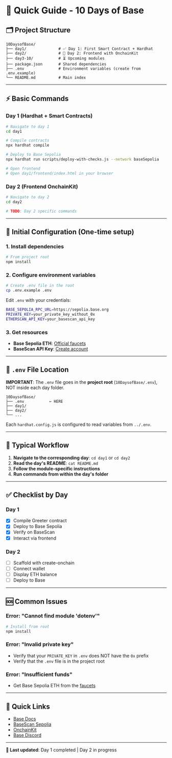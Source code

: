 # 📖 Quick Guide - 10 Days of Base

## 🗂️ Project Structure

```
10DaysofBase/
├── day1/              # ✅ Day 1: First Smart Contract + Hardhat
├── day2/              # 🔄 Day 2: Frontend with OnchainKit
├── day3-10/           # ⏳ Upcoming modules
├── package.json       # Shared dependencies
├── .env               # Environment variables (create from .env.example)
└── README.md          # Main index
```

---

## ⚡ Basic Commands

### Day 1 (Hardhat + Smart Contracts)
```bash
# Navigate to day 1
cd day1

# Compile contracts
npx hardhat compile

# Deploy to Base Sepolia
npx hardhat run scripts/deploy-with-checks.js --network baseSepolia

# Open frontend
# Open day1/frontend/index.html in your browser
```

### Day 2 (Frontend OnchainKit)
```bash
# Navigate to day 2
cd day2

# TODO: Day 2 specific commands
```

---

## 🔧 Initial Configuration (One-time setup)

### 1. Install dependencies
```bash
# From project root
npm install
```

### 2. Configure environment variables
```bash
# Create .env file in the root
cp .env.example .env
```

Edit `.env` with your credentials:
```bash
BASE_SEPOLIA_RPC_URL=https://sepolia.base.org
PRIVATE_KEY=your_private_key_without_0x
ETHERSCAN_API_KEY=your_basescan_api_key
```

### 3. Get resources
- **Base Sepolia ETH**: [Official faucets](https://docs.base.org/tools/network-faucets)
- **BaseScan API Key**: [Create account](https://basescan.org/apis)

---

## 📍 `.env` File Location

**IMPORTANT**: The `.env` file goes in the **project root** (`10DaysofBase/.env`), NOT inside each day folder.

```
10DaysofBase/
├── .env           ← HERE
├── day1/
├── day2/
└── ...
```

Each `hardhat.config.js` is configured to read variables from `../.env`.

---

## 🚀 Typical Workflow

1. **Navigate to the corresponding day**: `cd day1` or `cd day2`
2. **Read the day's README**: `cat README.md`
3. **Follow the module-specific instructions**
4. **Run commands from within the day's folder**

---

## ✅ Checklist by Day

### Day 1
- [x] Compile Greeter contract
- [x] Deploy to Base Sepolia
- [x] Verify on BaseScan
- [x] Interact via frontend

### Day 2
- [ ] Scaffold with create-onchain
- [ ] Connect wallet
- [ ] Display ETH balance
- [ ] Deploy to Base

---

## 🆘 Common Issues

### Error: "Cannot find module 'dotenv'"
```bash
# Install from root
npm install
```

### Error: "Invalid private key"
- Verify that your `PRIVATE_KEY` in `.env` does NOT have the `0x` prefix
- Verify that the `.env` file is in the project root

### Error: "Insufficient funds"
- Get Base Sepolia ETH from the [faucets](https://docs.base.org/tools/network-faucets)

---

## 🔗 Quick Links

- [Base Docs](https://docs.base.org/)
- [BaseScan Sepolia](https://sepolia.basescan.org/)
- [OnchainKit](https://onchainkit.xyz/)
- [Base Discord](https://discord.gg/buildonbase)

---

**📅 Last updated**: Day 1 completed | Day 2 in progress

